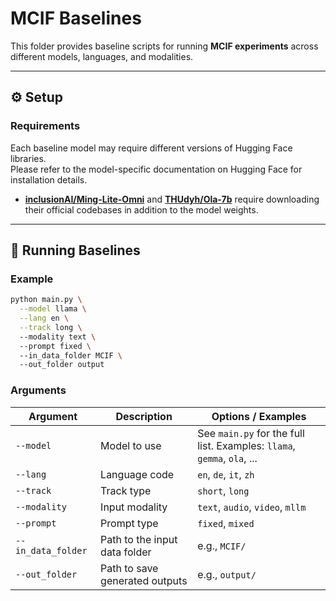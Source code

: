 # MCIF Baselines

This folder provides baseline scripts for running **MCIF experiments** across different models, languages, and modalities.  

---

## ⚙️ Setup

### Requirements
Each baseline model may require different versions of Hugging Face libraries.  
Please refer to the model-specific documentation on Hugging Face for installation details.  

- **[inclusionAI/Ming-Lite-Omni](https://huggingface.co/inclusionAI/Ming-Lite-Omni)** and **[THUdyh/Ola-7b](https://github.com/Ola-Omni/Ola?tab=readme-ov-file)** require downloading their official codebases in addition to the model weights.  

---

## 🚀 Running Baselines

### Example
```bash
python main.py \
  --model llama \
  --lang en \
  --track long \  
  --modality text \ 
  --prompt fixed \ 
  --in_data_folder MCIF \ 
  --out_folder output
```

### Arguments
| Argument           | Description                                    | Options / Examples                                                      |
|--------------------|------------------------------------------------|-------------------------------------------------------------------------|
| `--model`          | Model to use                                   | See `main.py` for the full list. Examples: `llama`, `gemma`, `ola`, ... |
| `--lang`           | Language code                                  | `en`, `de`, `it`, `zh`                                                  |
| `--track`          | Track type                                     | `short`, `long`                                                         |
| `--modality`       | Input modality                                 | `text`, `audio`, `video`, `mllm`                                        |
| `--prompt`         | Prompt type                                    | `fixed`, `mixed`                                                        |
| `--in_data_folder` | Path to the input data folder                  | e.g., `MCIF/`                                                           |
| `--out_folder`     | Path to save generated outputs                 | e.g., `output/`                                                         |



